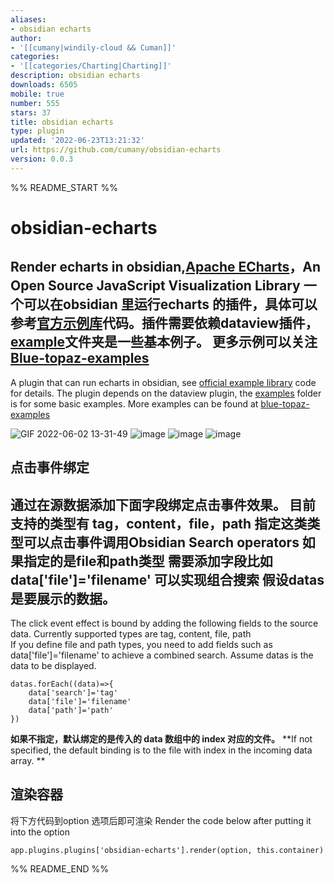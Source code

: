 ```yaml
---
aliases:
- obsidian echarts
author:
- '[[cumany|windily-cloud && Cuman]]'
categories:
- '[[categories/Charting|Charting]]'
description: obsidian echarts
downloads: 6505
mobile: true
number: 555
stars: 37
title: obsidian echarts
type: plugin
updated: '2022-06-23T13:21:32'
url: https://github.com/cumany/obsidian-echarts
version: 0.0.3
---
```


%% README_START %%

# obsidian-echarts
 Render echarts in obsidian,[Apache ECharts](https://echarts.apache.org/en/index.html)，An Open Source JavaScript Visualization Library
一个可以在obsidian 里运行echarts 的插件，具体可以参考[官方示例库](https://echarts.apache.org/examples/en/index.html)代码。插件需要依赖dataview插件，[example](https://github.com/cumany/obsidian-echarts/tree/main/example)文件夹是一些基本例子。 更多示例可以关注[Blue-topaz-examples](https://github.com/cumany/Blue-topaz-examples)
---
A plugin that can run echarts in obsidian, see [official example library](https://echarts.apache.org/examples/en/index.html) code for details. The plugin depends on the dataview plugin, the [examples](https://github.com/cumany/obsidian-echarts/tree/main/example) folder is for some basic examples. More examples can be found at [blue-topaz-examples](https://github.com/cumany/Blue-topaz-examples)

![GIF 2022-06-02 13-31-49](https://user-images.githubusercontent.com/42957010/171559841-cfa4e5e2-69be-4506-a32f-beac33842052.gif)
![image](https://user-images.githubusercontent.com/42957010/171442642-fce4d273-ee06-4a3b-bb8c-e312f8763ce6.png)
![image](https://user-images.githubusercontent.com/42957010/171442781-67127459-5c35-4535-a80c-1c79059c3853.png)
![image](https://user-images.githubusercontent.com/42957010/171444744-5ba1e0e8-b01c-4f4b-b9e1-4ef448ded02f.png)


## 点击事件绑定

通过在源数据添加下面字段绑定点击事件效果。
目前支持的类型有 tag，content，file，path 指定这类类型可以点击事件调用Obsidian Search operators
如果指定的是file和path类型 需要添加字段比如 data['file']='filename' 可以实现组合搜索
假设datas是要展示的数据。
---
The click event effect is bound by adding the following fields to the source data.
Currently supported types are tag, content, file, path  
If you define file and path types, you need to add fields such as data['file']='filename' to achieve a combined search.
Assume datas is the data to be displayed.


```
datas.forEach((data)=>{
	data['search']='tag'
	data['file']='filename'
	data['path']='path'
})
```

**如果不指定，默认绑定的是传入的 data 数组中的 index 对应的文件。**
**If not specified, the default binding is to the file with index in the incoming data array. **

## 渲染容器
将下方代码到option 选项后即可渲染
Render the code below after putting it into the option
```
app.plugins.plugins['obsidian-echarts'].render(option, this.container)
```



%% README_END %%
